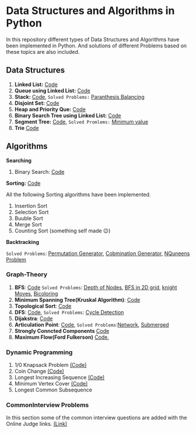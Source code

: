 # Data Structures and Algorithms in Python
In this repository different types of Data Structures and Algorithms have been implemented in Python. And solutions of different Problems based on these topics are also included.

## Data Structures

1. **Linked List:** [Code](https://github.com/Mushahid2521/Data-Structures-and-Algorithms-in-Python/blob/master/DataStructure/linkedList.py)
2. **Queue using Linked List:** [Code](https://github.com/Mushahid2521/Data-Structures-and-Algorithms-in-Python/blob/master/DataStructure/QueInLinkedlist.py)
3. **Stack:** [Code](https://github.com/Mushahid2521/Data-Structures-and-Algorithms-in-Python/blob/master/DataStructure/stack.py), ```Solved Problems:``` [Paranthesis Balancing](https://github.com/Mushahid2521/Data-Structures-and-Algorithms-in-Python/blob/master/DataStructure/parenthesisBalancing.py)
4. **Disjoint Set:** [Code](https://github.com/Mushahid2521/Data-Structures-and-Algorithms-in-Python/blob/master/DataStructure/DisjointSet.py)
5. **Heap and Priority Que:** [Code](https://github.com/Mushahid2521/Data-Structures-and-Algorithms-in-Python/blob/master/DataStructure/heap%26PrirotyQueue.py)
6. **Binary Search Tree using Linked List:** [Code](https://github.com/Mushahid2521/Data-Structures-and-Algorithms-in-Python/blob/master/DataStructure/BinarySearchTree.py)
7. **Segment Tree:** [Code](https://github.com/Mushahid2521/Data-Structures-and-Algorithms-in-Python/blob/master/DataStructure/SegmentTree.py), ```Solved Promlems:``` [Minimum value](https://github.com/Mushahid2521/Data-Structures-and-Algorithms-in-Python/blob/master/Problems/Segment_tree_minimumQuery.py)
8. **Trie** [Code](https://github.com/Mushahid2521/Data-Structures-and-Algorithms-in-Python/blob/master/DataStructure/trie_DataStructure.py)

## Algorithms

**Searching**
1. Binary Search: [Code](https://github.com/Mushahid2521/Data-Structures-and-Algorithms-in-Python/blob/master/DataStructure/bianrySearch.py) 

**Sorting:** [Code](https://github.com/Mushahid2521/Data-Structures-and-Algorithms-in-Python/blob/master/DataStructure/SrotingAlgorithms.py)

All the following Sorting algorithms have been implemented.
1. Insertion Sort
2. Selection Sort
3. Buuble Sort
4. Merge Sort
5. Counting Sort (something self made :wink:) 

**Backtracking**

```Solved Problems```: [Permutation Generator](https://github.com/Mushahid2521/Data-Structures-and-Algorithms-in-Python/blob/master/Algos/permutationGeneratorBacktracking.py), [Cobmination Generator](https://github.com/Mushahid2521/Data-Structures-and-Algorithms-in-Python/blob/master/Algos/conbinationGenerator.py), [NQuneens Problem](https://github.com/Mushahid2521/Data-Structures-and-Algorithms-in-Python/blob/master/Problems/nQueens.py)

### Graph-Theory

1. **BFS**: [Code](https://github.com/Mushahid2521/Data-Structures-and-Algorithms-in-Python/blob/master/Algos/bfs.py) ```Solved Problems```: [Depth of Nodes](https://github.com/Mushahid2521/Data-Structures-and-Algorithms-in-Python/blob/master/Problems/bfs_traversal.py), [BFS in 2D grid](https://github.com/Mushahid2521/Data-Structures-and-Algorithms-in-Python/blob/master/graph/risk_bfs_2d.py), [knight Moves](https://github.com/Mushahid2521/Data-Structures-and-Algorithms-in-Python/blob/master/graph/knight_moves.py), [Bicoloring](https://github.com/Mushahid2521/Data-Structures-and-Algorithms-in-Python/blob/master/graph/bicoloring.py)
2. **Minimum Spanning Tree(Kruskal Algorithm)**: [Code](https://github.com/Mushahid2521/Data-Structures-and-Algorithms-in-Python/blob/master/graph/mst_kruskal.py)
3. **Topological Sort**: [Code](https://github.com/Mushahid2521/Data-Structures-and-Algorithms-in-Python/blob/master/LeetCode%20Interview%20Questions/Course_Schedule_topSort.py)
4. **DFS**: [Code](https://github.com/Mushahid2521/Data-Structures-and-Algorithms-in-Python/blob/master/graph/dfs.py), ```Solved Problems```: [Cycle Detection](https://github.com/Mushahid2521/Data-Structures-and-Algorithms-in-Python/blob/master/graph/detect_cycle_dfs.py)
5. **Dijakstra**: [Code](https://github.com/Mushahid2521/Data-Structures-and-Algorithms-in-Python/blob/master/graph/Dijakstra.py)
6. **Articulation Point**: [Code](https://github.com/Mushahid2521/Data-Structures-and-Algorithms-in-Python/blob/master/graph/articulation_points_code.py), ```Solved Problems```:[Network](https://github.com/Mushahid2521/Data-Structures-and-Algorithms-in-Python/blob/master/graph/articulation_point_network_315.py), [Submerged](https://github.com/Mushahid2521/Data-Structures-and-Algorithms-in-Python/blob/master/graph/articulation_point_spog.py)
7. **Strongly Conncted Components** [Code](https://github.com/Mushahid2521/Data-Structures-and-Algorithms-in-Python/blob/master/graph/strongly_connected_components(SCC).py)
8. **Maximum Flow(Ford Fulkerson)** [Code](https://github.com/Mushahid2521/Data-Structures-and-Algorithms-in-Python/blob/master/graph/Maximul_flow_Ford_Fulkerson.py), 

### Dynamic Programming

1. 1/0 Knapsack Problem [(Code)](https://github.com/Mushahid2521/Data-Structures-and-Algorithms-in-Python/blob/master/Dynamic%20Programming/Knapsack_p10130.py)
2. Coin Change [(Code)](https://github.com/Mushahid2521/Data-Structures-and-Algorithms-in-Python/blob/master/Dynamic%20Programming/coin_change.py)
3. Longest Increasing Sequence [(Code)](https://github.com/Mushahid2521/Data-Structures-and-Algorithms-in-Python/blob/master/Dynamic%20Programming/longest_increasing_sequence_LIS.py)
4. Minimum Vertex Cover [(Code)](https://github.com/Mushahid2521/Data-Structures-and-Algorithms-in-Python/blob/master/Dynamic%20Programming/minimum_vertex_cover.py)
5. Longest Common Subsequence 

### CommonInterview Problems
In this section some of the common interview questions are added with the Online Judge links.
[(Link)](https://github.com/Mushahid2521/Data-Structures-and-Algorithms-in-Python/blob/master/Interview%20Questions/)




